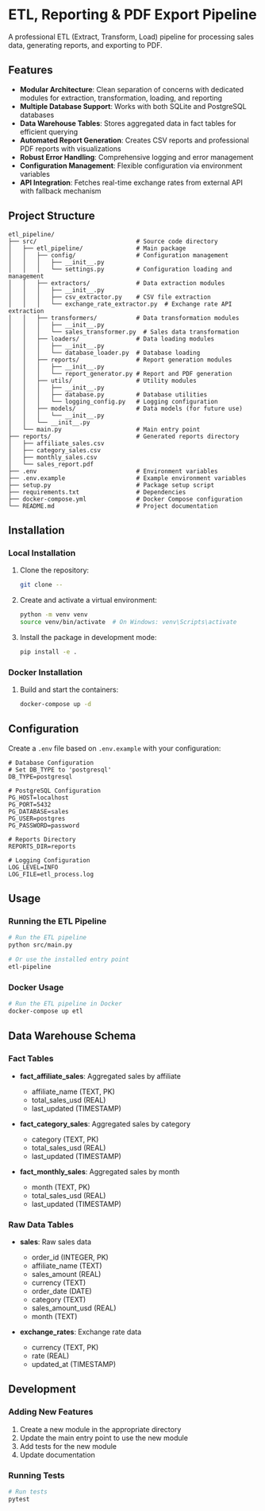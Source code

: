 # ETL, Reporting & PDF Export Pipeline

A professional ETL (Extract, Transform, Load) pipeline for processing sales data, generating reports, and exporting to PDF.

## Features

- **Modular Architecture**: Clean separation of concerns with dedicated modules for extraction, transformation, loading, and reporting
- **Multiple Database Support**: Works with both SQLite and PostgreSQL databases
- **Data Warehouse Tables**: Stores aggregated data in fact tables for efficient querying
- **Automated Report Generation**: Creates CSV reports and professional PDF reports with visualizations
- **Robust Error Handling**: Comprehensive logging and error management
- **Configuration Management**: Flexible configuration via environment variables
- **API Integration**: Fetches real-time exchange rates from external API with fallback mechanism

## Project Structure

```
etl_pipeline/
├── src/                            # Source code directory
│   ├── etl_pipeline/               # Main package
│   │   ├── config/                 # Configuration management
│   │   │   ├── __init__.py
│   │   │   └── settings.py         # Configuration loading and management
│   │   ├── extractors/             # Data extraction modules
│   │   │   ├── __init__.py
│   │   │   ├── csv_extractor.py    # CSV file extraction
│   │   │   └── exchange_rate_extractor.py  # Exchange rate API extraction
│   │   ├── transformers/           # Data transformation modules
│   │   │   ├── __init__.py
│   │   │   └── sales_transformer.py  # Sales data transformation
│   │   ├── loaders/                # Data loading modules
│   │   │   ├── __init__.py
│   │   │   └── database_loader.py  # Database loading
│   │   ├── reports/                # Report generation modules
│   │   │   ├── __init__.py
│   │   │   └── report_generator.py # Report and PDF generation
│   │   ├── utils/                  # Utility modules
│   │   │   ├── __init__.py
│   │   │   ├── database.py         # Database utilities
│   │   │   └── logging_config.py   # Logging configuration
│   │   ├── models/                 # Data models (for future use)
│   │   │   └── __init__.py
│   │   └── __init__.py
│   └── main.py                     # Main entry point
├── reports/                        # Generated reports directory
│   ├── affiliate_sales.csv
│   ├── category_sales.csv
│   ├── monthly_sales.csv
│   └── sales_report.pdf
├── .env                            # Environment variables
├── .env.example                    # Example environment variables
├── setup.py                        # Package setup script
├── requirements.txt                # Dependencies
├── docker-compose.yml              # Docker Compose configuration
└── README.md                       # Project documentation
```

## Installation

### Local Installation

1. Clone the repository:
   ```bash
   git clone --
   ```

2. Create and activate a virtual environment:
   ```bash
   python -m venv venv
   source venv/bin/activate  # On Windows: venv\Scripts\activate
   ```

3. Install the package in development mode:
   ```bash
   pip install -e .
   ```

### Docker Installation

1. Build and start the containers:
   ```bash
   docker-compose up -d
   ```

## Configuration

Create a `.env` file based on `.env.example` with your configuration:

```
# Database Configuration
# Set DB_TYPE to 'postgresql'
DB_TYPE=postgresql

# PostgreSQL Configuration
PG_HOST=localhost
PG_PORT=5432
PG_DATABASE=sales
PG_USER=postgres
PG_PASSWORD=password

# Reports Directory
REPORTS_DIR=reports

# Logging Configuration
LOG_LEVEL=INFO
LOG_FILE=etl_process.log
```

## Usage

### Running the ETL Pipeline

```bash
# Run the ETL pipeline
python src/main.py

# Or use the installed entry point
etl-pipeline
```

### Docker Usage

```bash
# Run the ETL pipeline in Docker
docker-compose up etl
```

## Data Warehouse Schema

### Fact Tables

- **fact_affiliate_sales**: Aggregated sales by affiliate
  - affiliate_name (TEXT, PK)
  - total_sales_usd (REAL)
  - last_updated (TIMESTAMP)

- **fact_category_sales**: Aggregated sales by category
  - category (TEXT, PK)
  - total_sales_usd (REAL)
  - last_updated (TIMESTAMP)

- **fact_monthly_sales**: Aggregated sales by month
  - month (TEXT, PK)
  - total_sales_usd (REAL)
  - last_updated (TIMESTAMP)

### Raw Data Tables

- **sales**: Raw sales data
  - order_id (INTEGER, PK)
  - affiliate_name (TEXT)
  - sales_amount (REAL)
  - currency (TEXT)
  - order_date (DATE)
  - category (TEXT)
  - sales_amount_usd (REAL)
  - month (TEXT)

- **exchange_rates**: Exchange rate data
  - currency (TEXT, PK)
  - rate (REAL)
  - updated_at (TIMESTAMP)

## Development

### Adding New Features

1. Create a new module in the appropriate directory
2. Update the main entry point to use the new module
3. Add tests for the new module
4. Update documentation

### Running Tests

```bash
# Run tests
pytest
```

